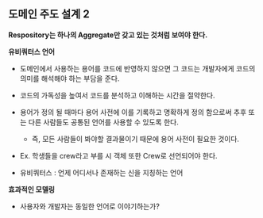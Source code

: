 ## 도메인 주도 설계 2

**Respository는 하나의 Aggregate만 갖고 있는 것처럼 보여야 한다.**



**유비쿼터스 언어**

- 도메인에서 사용하는 용어를 코드에 반영하지 않으면 그 코드는 개발자에게 코드의 의미를 해석해야 하는 부담을 준다.
- 코드의 가독성을 높여서 코드를 분석하고 이해하는 시간을 절약한다.
- 용어가 정의 될 때마다 용어 사전에 이를 기록하고 명확하게 정의 함으로써 추후 또는 다른 사람들도 공통된 언어를 사용할 수 있도록 한다.
  - 즉, 모든 사람들이 봐야할 결과물이기 때문에 용어 사전이 필요한 것이다.
- Ex. 학생들을 crew라고 부를 시 객체 또한 Crew로 선언되어야 한다.

- 유비쿼터스 : 언제 어디서나 존재하는 신을 지칭하는 언어



**효과적인 모델링**

- 사용자와 개발자는 동일한 언어로 이야기하는가?